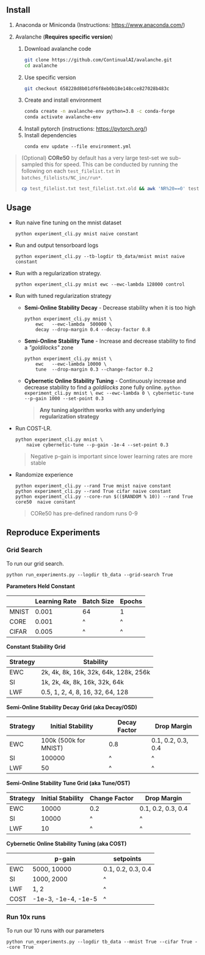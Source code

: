 ## Install

1. Anaconda or Miniconda (Instructions: https://www.anaconda.com/)
2. Avalanche
   (**Requires specific version**)

   1. Download avalanche code
      ```sh
      git clone https://github.com/ContinualAI/avalanche.git
      cd avalanche
      ```
   2. Use specific version
      ```sh
      git checkout 658228d8b01df6f8eb0b18e148cce827028b483c
      ```
   3. Create and install environment
      ```sh
      conda create -n avalanche-env python=3.8 -c conda-forge
      conda activate avalanche-env
      ```
   4. Install pytorch (instructions: https://pytorch.org/)
   5. Install dependencies
      ```
      conda env update --file environment.yml
      ```

> (Optional) **CORe50** by default has a very large test-set we sub-sampled this for speed. This can be conducted by running the following on each `test_filelist.txt` in `batches_filelists/NC_inc/run*`.
>
> ```sh
> cp test_filelist.txt test_filelist.txt.old && awk 'NR%20==0' test_filelist.> txt.old > test_filelist.txt
> ```

## Usage

- Run naive fine tuning on the mnist dataset

  ```
  python experiment_cli.py mnist naive constant
  ```

- Run and output tensorboard logs
  ```
  python experiment_cli.py --tb-logdir tb_data/mnist mnist naive constant
  ```
- Run with a regularization strategy.
  ```
  python experiment_cli.py mnist ewc --ewc-lambda 128000 control
  ```
- Run with tuned regularization strategy
  - **Semi-Online Stability Decay** - Decrease stability when it is too high
    ```
    python experiment_cli.py mnist \
        ewc   --ewc-lambda  500000 \
        decay --drop-margin 0.4 --decay-factor 0.8
    ```
  - **Semi-Online Stability Tune** - Increase and decrease stability to find a _"goldilocks"_ zone
    ```
    python experiment_cli.py mnist \
        ewc   --ewc-lambda 10000 \
        tune  --drop-margin 0.3 --change-factor 0.2
    ```
  - **Cybernetic Online Stability Tuning** - Continuously increase and decrease stability to find a _goldilocks_ zone fully online.
    ` python experiment_cli.py mnist \ ewc --ewc-lambda 0 \ cybernetic-tune --p-gain 1000 --set-point 0.3 `
    > **Any tuning algorithm works with any underlying regularization strategy**
- Run COST-LR.

  ```
  python experiment_cli.py mnist \
      naive cybernetic-tune --p-gain -1e-4 --set-point 0.3
  ```

  > Negative p-gain is important since lower learning rates are more stable

- Randomize experience
  ```
  python experiment_cli.py --rand True mnist naive constant
  python experiment_cli.py --rand True cifar naive constant
  python experiment_cli.py --core-run $(($RANDOM % 10)) --rand True core50  naive constant
  ```
  > CORe50 has pre-defined random runs 0-9

## Reproduce Experiments

### Grid Search

To run our grid search.

```
python run_experiments.py --logdir tb_data --grid-search True
```

**Parameters Held Constant**

|       | Learning Rate | Batch Size | Epochs |
|-------|---------------|------------|--------|
| MNIST | 0.001         | 64         | 1      |
| CORE  | 0.001         | ^          | ^      |
| CIFAR | 0.005         | ^          | ^      |


**Constant Stability Grid**

| Strategy | Stability                             |
|----------|---------------------------------------|
| EWC      | 2k, 4k, 8k, 16k, 32k, 64k, 128k, 256k |
| SI       | 1k, 2k, 4k, 8k, 16k, 32k, 64k         |
| LWF      | 0.5, 1, 2, 4, 8, 16, 32, 64, 128      |


**Semi-Online Stability Decay Grid (aka Decay/OSD)**

| Strategy | Initial Stability     | Decay Factor | Drop Margin        |
|----------|-----------------------|--------------|--------------------|
| EWC      | 100k (500k for MNIST) | 0.8          | 0.1, 0.2, 0.3, 0.4 |
| SI       | 100000                | ^            | ^                  |
| LWF      | 50                    | ^            | ^                  |


**Semi-Online Stability Tune Grid (aka Tune/OST)**

| Strategy | Initial Stability | Change Factor |    Drop Margin     |
| -------- |-------------------|---------------|--------------------|
| EWC      |       10000       |      0.2      | 0.1, 0.2, 0.3, 0.4 |
| SI       |       10000       |       ^       |         ^          |
| LWF      |        10         |       ^       |         ^          |

**Cybernetic Online Stability Tuning (aka COST)**

|      | p-gain              | setpoints          |
|------|---------------------|--------------------|
| EWC  | 5000, 10000         | 0.1, 0.2, 0.3, 0.4 |
| SI   | 1000, 2000          | ^                  |
| LWF  | 1, 2                | ^                  |
| COST | -1e-3, -1e-4, -1e-5 | ^                  |


### Run 10x runs

To run our 10 runs with our parameters

```
python run_experiments.py --logdir tb_data --mnist True --cifar True --core True
```
